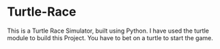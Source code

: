 # Turtle-Race
This is a Turtle Race Simulator, built using Python. I have used the turtle module to build this Project.
You have to bet on a turtle to start the game. 
